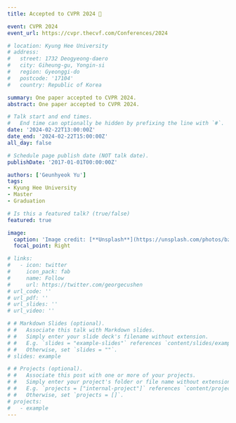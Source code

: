 ```yaml
---
title: Accepted to CVPR 2024 🎉

event: CVPR 2024
event_url: https://cvpr.thecvf.com/Conferences/2024

# location: Kyung Hee University
# address:
#   street: 1732 Deogyeong-daero
#   city: Giheung-gu, Yongin-si
#   region: Gyeonggi-do
#   postcode: '17104'
#   country: Republic of Korea

summary: One paper accepted to CVPR 2024.
abstract: One paper accepted to CVPR 2024. 

# Talk start and end times.
#   End time can optionally be hidden by prefixing the line with `#`.
date: '2024-02-22T13:00:00Z'
date_end: '2024-02-22T15:00:00Z'
all_day: false

# Schedule page publish date (NOT talk date).
publishDate: '2017-01-01T00:00:00Z'

authors: ['Geunhyeok Yu']
tags: 
- Kyung Hee University
- Master
- Graduation

# Is this a featured talk? (true/false)
featured: true

image:
  caption: 'Image credit: [**Unsplash**](https://unsplash.com/photos/bzdhc5b3Bxs)'
  focal_point: Right

# links:
#   - icon: twitter
#     icon_pack: fab
#     name: Follow
#     url: https://twitter.com/georgecushen
# url_code: ''
# url_pdf: ''
# url_slides: ''
# url_video: ''

# # Markdown Slides (optional).
# #   Associate this talk with Markdown slides.
# #   Simply enter your slide deck's filename without extension.
# #   E.g. `slides = "example-slides"` references `content/slides/example-slides.md`.
# #   Otherwise, set `slides = ""`.
# slides: example

# # Projects (optional).
# #   Associate this post with one or more of your projects.
# #   Simply enter your project's folder or file name without extension.
# #   E.g. `projects = ["internal-project"]` references `content/project/deep-learning/index.md`.
# #   Otherwise, set `projects = []`.
# projects:
#   - example
---
```


<!-- {{% callout note %}}
Click on the **Slides** button above to view the built-in slides feature.
{{% /callout %}} -->

<!-- Slides can be added in a few ways:

- **Create** slides using Hugo Blox Builder's [_Slides_](https://docs.hugoblox.com/reference/content-types/) feature and link using `slides` parameter in the front matter of the talk file
- **Upload** an existing slide deck to `static/` and link using `url_slides` parameter in the front matter of the talk file
- **Embed** your slides (e.g. Google Slides) or presentation video on this page using [shortcodes](https://docs.hugoblox.com/reference/markdown/).

Further event details, including [page elements](https://docs.hugoblox.com/reference/markdown/) such as image galleries, can be added to the body of this page. -->
